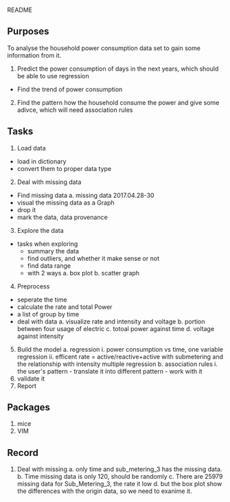 README

## Purposes
To analyse the household power consumption data set to gain some information from it.

1. Predict the power consumption of days in the next years, which should be able to use regression
  - Find the trend of power consumption

2. Find the pattern how the household consume the power and give some adivce, which will need association rules

## Tasks
1. Load data
  - load in dictionary
  - convert them to proper data type
2. Deal with missing data
  - Find missing data
    a. missing data 2017.04.28-30
  - visual the missing data as a Graph
  - drop it
  - mark the data, data provenance
  
3. Explore the data
  - tasks when exploring
    - summary the data
    - find outliers, and whether it make sense or not
    - find data range
    - with 2 ways
      a. box plot
      b. scatter graph
4. Preprocess
  - seperate the time
  - calculate the rate and total Power
  - a list of group by time
  - deal with data
    a. visualize rate and intensity and voltage
    b. portion between four usage of electric
    c. totoal power against time
    d. voltage against intensity
5. Build the model
    a. regression
      i. power consumption vs time, one variable regression
      ii. efficent rate = active/reactive+active with submetering and the relationship with intensity multiple regression
    b. association rules
      i. the user's pattern
        - translate it into different pattern
        - work with it
6. validate it
7. Report


## Packages

1. mice
2. VIM

## Record

1. Deal with missing
  a. only time and sub_metering_3 has the missing data.
  b. Time missing data is only 120, should be randomly
  c. There are 25979 missing data for Sub_Metering_3, the rate it low
  d. but the box plot show the differences with the origin data, so we need to exanime it.

